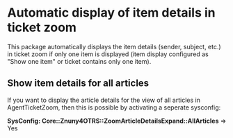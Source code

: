 # Automatic display of item details in ticket zoom

This package automatically displays the item details (sender, subject, etc.) in ticket zoom if only one item is displayed (item display configured as "Show one item" or ticket contains only one item).

## Show item details for all articles

If you want to display the article details for the view of all articles in AgentTicketZoom, then this is possible by activating a seperate sysconfig:

**SysConfig: Core::Znuny4OTRS::ZoomArticleDetailsExpand::AllArticles** => Yes
